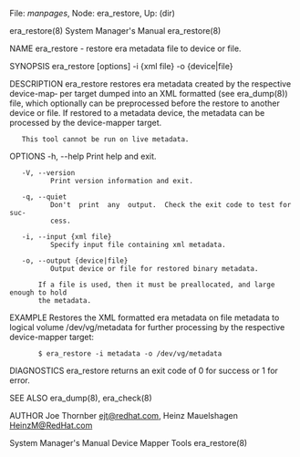 File: *manpages*,  Node: era_restore,  Up: (dir)

era_restore(8)              System Manager's Manual             era_restore(8)



NAME
       era_restore - restore era metadata file to device or file.

SYNOPSIS
       era_restore [options] -i {xml file} -o {device|file}

DESCRIPTION
       era_restore restores era metadata created by the respective device-map‐
       per target dumped into an XML formatted (see era_dump(8))  file,  which
       optionally  can be preprocessed before the restore to another device or
       file. If restored to a metadata device, the metadata can  be  processed
       by the device-mapper target.

       This tool cannot be run on live metadata.

OPTIONS
       -h, --help
              Print help and exit.

       -V, --version
              Print version information and exit.

       -q, --quiet
              Don't  print  any  output.  Check the exit code to test for suc‐
              cess.

       -i, --input {xml file}
              Specify input file containing xml metadata.

       -o, --output {device|file}
              Output device or file for restored binary metadata.

           If a file is used, then it must be preallocated, and large enough to hold
           the metadata.


EXAMPLE
       Restores the XML formatted era metadata on  file  metadata  to  logical
       volume  /dev/vg/metadata  for  further  processing  by  the  respective
       device-mapper target:

           $ era_restore -i metadata -o /dev/vg/metadata


DIAGNOSTICS
       era_restore returns an exit code of 0 for success or 1 for error.

SEE ALSO
       era_dump(8), era_check(8)

AUTHOR
       Joe Thornber <ejt@redhat.com>, Heinz Mauelshagen <HeinzM@RedHat.com>



System Manager's Manual       Device Mapper Tools               era_restore(8)
